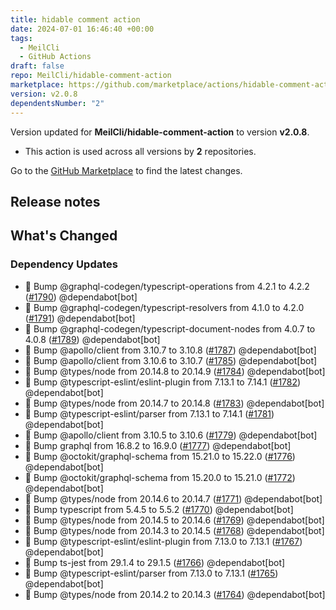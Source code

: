 ```yaml
---
title: hidable comment action
date: 2024-07-01 16:46:40 +00:00
tags:
  - MeilCli
  - GitHub Actions
draft: false
repo: MeilCli/hidable-comment-action
marketplace: https://github.com/marketplace/actions/hidable-comment-action
version: v2.0.8
dependentsNumber: "2"
---
```



Version updated for **MeilCli/hidable-comment-action** to version **v2.0.8**.
- This action is used across all versions by **2** repositories.

Go to the [GitHub Marketplace](https://github.com/marketplace/actions/hidable-comment-action) to find the latest changes.

## Release notes

## What's Changed
### Dependency Updates
- :green_book: Bump @graphql-codegen/typescript-operations from 4.2.1 to 4.2.2 ([#1790](https://github.com/MeilCli/hidable-comment-action/pull/1790)) @dependabot[bot]
- :green_book: Bump @graphql-codegen/typescript-resolvers from 4.1.0 to 4.2.0 ([#1791](https://github.com/MeilCli/hidable-comment-action/pull/1791)) @dependabot[bot]
- :green_book: Bump @graphql-codegen/typescript-document-nodes from 4.0.7 to 4.0.8 ([#1789](https://github.com/MeilCli/hidable-comment-action/pull/1789)) @dependabot[bot]
- :green_book: Bump @apollo/client from 3.10.7 to 3.10.8 ([#1787](https://github.com/MeilCli/hidable-comment-action/pull/1787)) @dependabot[bot]
- :green_book: Bump @apollo/client from 3.10.6 to 3.10.7 ([#1785](https://github.com/MeilCli/hidable-comment-action/pull/1785)) @dependabot[bot]
- :green_book: Bump @types/node from 20.14.8 to 20.14.9 ([#1784](https://github.com/MeilCli/hidable-comment-action/pull/1784)) @dependabot[bot]
- :green_book: Bump @typescript-eslint/eslint-plugin from 7.13.1 to 7.14.1 ([#1782](https://github.com/MeilCli/hidable-comment-action/pull/1782)) @dependabot[bot]
- :green_book: Bump @types/node from 20.14.7 to 20.14.8 ([#1783](https://github.com/MeilCli/hidable-comment-action/pull/1783)) @dependabot[bot]
- :green_book: Bump @typescript-eslint/parser from 7.13.1 to 7.14.1 ([#1781](https://github.com/MeilCli/hidable-comment-action/pull/1781)) @dependabot[bot]
- :green_book: Bump @apollo/client from 3.10.5 to 3.10.6 ([#1779](https://github.com/MeilCli/hidable-comment-action/pull/1779)) @dependabot[bot]
- :green_book: Bump graphql from 16.8.2 to 16.9.0 ([#1777](https://github.com/MeilCli/hidable-comment-action/pull/1777)) @dependabot[bot]
- :green_book: Bump @octokit/graphql-schema from 15.21.0 to 15.22.0 ([#1776](https://github.com/MeilCli/hidable-comment-action/pull/1776)) @dependabot[bot]
- :green_book: Bump @octokit/graphql-schema from 15.20.0 to 15.21.0 ([#1772](https://github.com/MeilCli/hidable-comment-action/pull/1772)) @dependabot[bot]
- :green_book: Bump @types/node from 20.14.6 to 20.14.7 ([#1771](https://github.com/MeilCli/hidable-comment-action/pull/1771)) @dependabot[bot]
- :green_book: Bump typescript from 5.4.5 to 5.5.2 ([#1770](https://github.com/MeilCli/hidable-comment-action/pull/1770)) @dependabot[bot]
- :green_book: Bump @types/node from 20.14.5 to 20.14.6 ([#1769](https://github.com/MeilCli/hidable-comment-action/pull/1769)) @dependabot[bot]
- :green_book: Bump @types/node from 20.14.3 to 20.14.5 ([#1768](https://github.com/MeilCli/hidable-comment-action/pull/1768)) @dependabot[bot]
- :green_book: Bump @typescript-eslint/eslint-plugin from 7.13.0 to 7.13.1 ([#1767](https://github.com/MeilCli/hidable-comment-action/pull/1767)) @dependabot[bot]
- :green_book: Bump ts-jest from 29.1.4 to 29.1.5 ([#1766](https://github.com/MeilCli/hidable-comment-action/pull/1766)) @dependabot[bot]
- :green_book: Bump @typescript-eslint/parser from 7.13.0 to 7.13.1 ([#1765](https://github.com/MeilCli/hidable-comment-action/pull/1765)) @dependabot[bot]
- :green_book: Bump @types/node from 20.14.2 to 20.14.3 ([#1764](https://github.com/MeilCli/hidable-comment-action/pull/1764)) @dependabot[bot]
